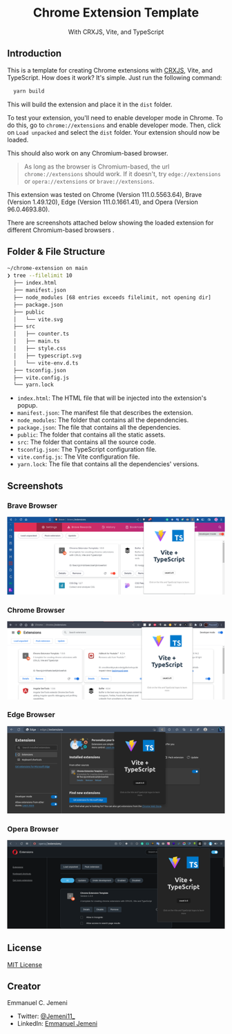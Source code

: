 <h1 align="center">Chrome Extension Template</h1>
<p align="center">With CRXJS, Vite, and TypeScript </p>

<h2>Introduction</h2>

This is a template for creating Chrome extensions with [CRXJS](https://crxjs.dev/vite-plugin/getting-started/vanilla-js/create-project), Vite, and TypeScript.
How does it work? It's simple. Just run the following command:

```sh
  yarn build
```

This will build the extension and place it in the `dist` folder.

To test your extension, you'll need to enable developer mode in Chrome. To do this, go to `chrome://extensions` and enable developer mode. Then, click on `Load unpacked` and select the `dist` folder. Your extension should now be loaded.

This should also work on any Chromium-based browser.

> As long as the browser is Chromium-based, the url `chrome://extensions` should work. If it doesn't, try `edge://extensions` or `opera://extensions` or `brave://extensions`.

This extension was tested on Chrome (Version 111.0.5563.64), Brave (Version 1.49.120), Edge (Version 111.0.1661.41), and Opera (Version 96.0.4693.80).

There are screenshots attached below showing the loaded extension for different Chromium-based browsers .

<h2>Folder & File Structure</h2>

```sh
~/chrome-extension on main
❯ tree --filelimit 10
  ├── index.html
  ├── manifest.json
  ├── node_modules [68 entries exceeds filelimit, not opening dir]
  ├── package.json
  ├── public
  │   └── vite.svg
  ├── src
  │   ├── counter.ts
  │   ├── main.ts
  │   ├── style.css
  │   ├── typescript.svg
  │   └── vite-env.d.ts
  ├── tsconfig.json
  ├── vite.config.js
  └── yarn.lock
```

- `index.html`: The HTML file that will be injected into the extension's popup.
- `manifest.json`: The manifest file that describes the extension.
- `node_modules`: The folder that contains all the dependencies.
- `package.json`: The file that contains all the dependencies.
- `public`: The folder that contains all the static assets.
- `src`: The folder that contains all the source code.
- `tsconfig.json`: The TypeScript configuration file.
- `vite.config.js`: The Vite configuration file.
- `yarn.lock`: The file that contains all the dependencies' versions.

<h2>Screenshots</h2>

<h3>Brave Browser</h3>

![Brave Browser](./screenshots/brave.png)

<h3>Chrome Browser</h3>

![Chrome Browser](./screenshots/chrome.png)

<h3>Edge Browser</h3>
  
  ![Edge Browser](./screenshots/edge.png)

<h3>Opera Browser</h3>

![Opera Browser](./screenshots/opera.png)

<h2>License</h2>

[MIT License](./LICENSE)

<h2>Creator</h2>

Emmanuel C. Jemeni

- Twitter: [@Jemeni11\_](https://www.twitter.com/Jemeni11_)
- LinkedIn: [Emmanuel Jemeni](https://www.linkedin.com/in/emmanuel-jemeni)
